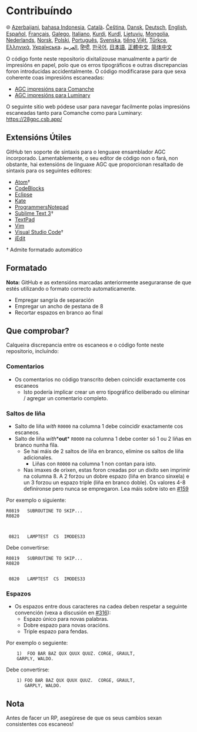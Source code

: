 # Contribuíndo

🌐
[Azerbaijani][AZ],
[bahasa Indonesia][ID],
[Català][CA]،
[Čeština][CZ],
[Dansk][DA],
[Deutsch][DE],
[English][EN],
[Español][ES],
[Français][FR],
[Galego][GL],
[Italiano][IT],
[Kurdi][KU],
[Kurdî][KU],
[Lietuvių][LT],
[Mongolia][MN],
[Nederlands][NL],
[Norsk][NO],
[Polski][PL],
[Português][PT_BR],
[Svenska][SV],
[tiếng Việt][VI],
[Türkçe][TR],
[Ελληνικά][GR],
[Українська][UK]،
[العربية][AR],
[हिन्दी][HI_IN],
[한국어][KO_KR],
[日本語][JA],
[正體中文][ZH_TW],
[简体中文][ZH_CN]

[AR]:CONTRIBUTING.ar.md
[AZ]:CONTRIBUTING.az.md
[CA]:CONTRIBUTING.ca.md
[CZ]:CONTRIBUTING.cz.md
[DA]:CONTRIBUTING.da.md
[DE]:CONTRIBUTING.de.md
[EN]:../CONTRIBUTING.md
[ES]:CONTRIBUTING.es.md
[FR]:CONTRIBUTING.fr.md
[GL]:CONTRIBUTING.gl.md
[GR]:CONTRIBUTING.gr.md
[HI_IN]:CONTRIBUTING.hi_in.md
[ID]:CONTRIBUTING.id.md
[IT]:CONTRIBUTING.it.md
[JA]:CONTRIBUTING.ja.md
[KO_KR]:CONTRIBUTING.ko_kr.md
[KU]:CONTRIBUTING.ku.md
[LT]:CONTRIBUTING.lt.md
[MN]:CONTRIBUTING.mn.md
[NL]:CONTRIBUTING.nl.md
[NO]:CONTRIBUTING.no.md
[PL]:CONTRIBUTING.pl.md
[PT_BR]:CONTRIBUTING.pt_br.md
[SV]:CONTRIBUTING.sv.md
[TR]:CONTRIBUTING.tr.md
[UK]:CONTRIBUTING.uk.md
[VI]:CONTRIBUTING.vi.md
[ZH_CN]:CONTRIBUTING.zh_cn.md
[ZH_TW]:CONTRIBUTING.zh_tw.md

O código fonte neste repositorio dixitalizouse manualmente a partir de impresións en papel, polo que os erros tipográficos e outras discrepancias foron introducidas accidentalmente. O código modificarase para que sexa coherente coas impresións escaneadas:

- [AGC impresións para Comanche][8]
- [AGC impresións para Luminary][9]

O seguinte sitio web pódese usar para navegar facilmente polas impresións escaneadas tanto para Comanche como para Luminary: https://28gpc.csb.app/

## Extensións Útiles

GitHub ten soporte de sintaxis para o lenguaxe ensamblador AGC incorporado. Lamentablemente, o seu editor de código non o fará, non obstante, hai extensións de linguaxe AGC que proporcionan resaltado de sintaxis para os seguintes editores:

- [Atom][Atom]†
- [CodeBlocks][CodeBlocks]
- [Eclipse][Eclipse]
- [Kate][Kate]
- [ProgrammersNotepad][ProgrammersNotepad]
- [Sublime Text 3][Sublime Text]†
- [TextPad][TextPad]
- [Vim][Vim]
- [Visual Studio Code][VisualStudioCode]†
- [jEdit][jEdit]

† Admite formatado automático

[Atom]:https://github.com/Alhadis/language-agc
[CodeBlocks]:https://github.com/virtualagc/virtualagc/tree/master/Contributed/SyntaxHighlight/CodeBlocks
[Eclipse]:https://github.com/virtualagc/virtualagc/tree/master/Contributed/SyntaxHighlight/Eclipse
[Kate]:https://github.com/virtualagc/virtualagc/tree/master/Contributed/SyntaxHighlight/Kate
[ProgrammersNotepad]:https://github.com/virtualagc/virtualagc/tree/master/Contributed/SyntaxHighlight/ProgrammersNotepad
[Sublime Text]:https://github.com/jimlawton/AGC-Assembly
[TextPad]:https://github.com/virtualagc/virtualagc/tree/master/Contributed/SyntaxHighlight/TextPad
[Vim]:https://github.com/wsdjeg/vim-assembly
[VisualStudioCode]:https://github.com/wopian/agc-assembly
[jEdit]:https://github.com/virtualagc/virtualagc/tree/master/Contributed/SyntaxHighlight/jEdit

## Formatado

**Nota:** GitHub e as extensións marcadas anteriormente aseguraranse de que estés utilizando o formato correcto automaticamente.

- Empregar sangría de separación
- Empregar un ancho de pestana de 8
- Recortar espazos en branco ao final

## Que comprobar?

Calqueira discrepancia entre os escaneos e o código fonte neste repositorio, incluíndo:

### Comentarios

- Os comentarios no código transcrito deben coincidir exactamente cos escaneos
  - Isto podería implicar crear un erro tipográfico deliberado ou eliminar / agregar un comentario completo.

### Saltos de liña

- Salto de liña *with* `R0000` na columna 1 debe coincidir exactamente cos escaneos.
- Salto de liña *with**__out__* `R0000` na columna 1 debe conter só 1 ou 2 liñas en branco nunha fila.
  - Se hai máis de 2 saltos de líña en branco, elimine os saltos de líña adicionales.
    - Liñas con `R0000` na columna 1 non contan para isto.
  - Nas imaxes de orixen, estas foron creadas por un díxito sen imprimir na columna 8. A 2 forzou un dobre espazo (liña en branco sinxela) e un 3 forzou un espazo triple (liña en branco doble). Os valores 4-8 definíronse pero nunca se empregaron. Lea máis sobre isto en [#159][7]

Por exemplo o siguiente:

```plain
R0819   SUBROUTINE TO SKIP...
R0820



 0821   LAMPTEST  CS  IMODES33
```

Debe convertirse:

```plain
R0819   SUBROUTINE TO SKIP...
R0820


 0820   LAMPTEST  CS  IMODES33
```

### Espazos

- Os espazos entre dous caracteres na cadea deben respetar a seguinte convención (vexa a discusión en [#316][10]):
  - Espazo único para novas palabras.
  - Dobre espazo para novas oracións.
  - Triple espazo para fendas.

Por exemplo o seguiente:

```plain
	1)  FOO BAR BAZ QUX QUUX QUUZ. CORGE, GRAULT,
	GARPLY, WALDO.
```

Debe convertirse:

```plain
	1) FOO BAR BAZ QUX QUUX QUUZ.  CORGE, GRAULT,
	   GARPLY, WALDO.
```

## Nota

Antes de facer un RP, asegúrese de que os seus cambios sexan consistentes cos escaneos!

[0]:https://github.com/chrislgarry/Apollo-11/pull/new/master
[1]:http://www.ibiblio.org/apollo/ScansForConversion/Luminary099/
[2]:http://www.ibiblio.org/apollo/ScansForConversion/Comanche055/
[6]:https://github.com/wopian/agc-assembly#user-settings
[7]:https://github.com/chrislgarry/Apollo-11/issues/159
[8]:http://www.ibiblio.org/apollo/ScansForConversion/Comanche055/
[9]:http://www.ibiblio.org/apollo/ScansForConversion/Luminary099/
[10]:https://github.com/chrislgarry/Apollo-11/pull/316#pullrequestreview-102892741
